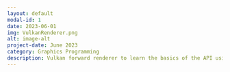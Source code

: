 ```yaml
---
layout: default
modal-id: 1
date: 2023-06-01
img: VulkanRenderer.png
alt: image-alt
project-date: June 2023
category: Graphics Programming
description: Vulkan forward renderer to learn the basics of the API using C++ and ImGui for interactions. 
---
```


